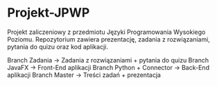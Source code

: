 # Projekt-JPWP
Projekt zaliczeniowy z przedmiotu Języki Programowania Wysokiego Poziomu. Repozytorium zawiera prezentację, zadania z rozwiązaniami, pytania do quizu oraz kod aplikacji.

Branch Zadania -> Zadania z rozwiązaniami + pytania do quizu
Branch JavaFX -> Front-End aplikacji
Branch Python + Connector -> Back-End aplikacji
Branch Master -> Treści zadań + prezentacja
